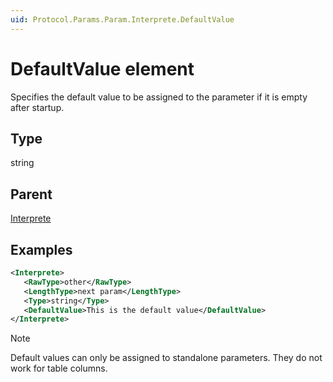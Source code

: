 ```yaml
---
uid: Protocol.Params.Param.Interprete.DefaultValue
---
```


# DefaultValue element

<!-- RN 8776 -->

Specifies the default value to be assigned to the parameter if it is empty after startup.

## Type

string

## Parent

[Interprete](xref:Protocol.Params.Param.Interprete)

## Examples

```xml
<Interprete>
   <RawType>other</RawType>
   <LengthType>next param</LengthType>
   <Type>string</Type>
   <DefaultValue>This is the default value</DefaultValue>
</Interprete>
```

> [!NOTE]
> Default values can only be assigned to standalone parameters. They do not work for table columns.
